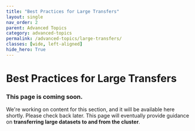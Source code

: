 ```yaml
---
title: "Best Practices for Large Transfers"
layout: single
nav_order: 2
parent: Advanced Topics
category: advanced-topics
permalink: /advanced-topics/large-transfers/
classes: [wide, left-aligned]
hide_hero: True
---
```

# Best Practices for Large Transfers
### This page is coming soon.
We're working on content for this section, and it will be available here shortly. Please check back later. 
This page will eventually provide guidance on **transferring large datasets to and from the cluster**. 